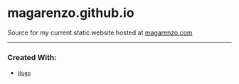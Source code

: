 # magarenzo.github.io
Source for my current static website hosted at [magarenzo.com](https://magarenzo.com)

---

<h3>Created With:</h3>

* [`Hugo`](https://gohugo.io/)